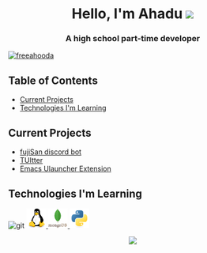 <h1 align="center">Hello, I'm Ahadu <img src="https://media.giphy.com/media/hvRJCLFzcasrR4ia7z/giphy.gif" width="30px">
<h3 align="center">A high school part-time developer</h3>

<p align="left"> <a href="https://twitter.com/freeahooda" target="blank"><img src="https://img.shields.io/twitter/follow/freeahooda?logo=twitter&style=for-the-badge" alt="freeahooda" /></a> </p>


## Table of Contents
* [Current Projects](#current-projects)
* [Technologies I'm Learning](#learning-tech)

## <a name="current-projects"></a>Current Projects
* [fujiSan discord bot](https://github.com/ahoodatheguy/fujisan)
* [TUItter](https://github.com/ahoodatheguy/TUItter)
* [Emacs Ulauncher Extension](https://github.com/ahoodatheguy/emacs-ulauncher)

## <a name="learning-tech"></a> Technologies I'm Learning

<img src="https://www.vectorlogo.zone/logos/git-scm/git-scm-icon.svg" alt="git" width="40" height="40"/> </a>
<a href="https://www.linux.org/" target="_blank"> <img src="https://raw.githubusercontent.com/devicons/devicon/master/icons/linux/linux-original.svg" alt="linux" width="40" height="40"/> </a>
<a href="https://www.mongodb.com/" target="_blank"> <img src="https://raw.githubusercontent.com/devicons/devicon/master/icons/mongodb/mongodb-original-wordmark.svg"
                                                         alt="mongodb" width="40" height="40"/> </a> <a href="https://www.python.org" target="_blank">
<img src="https://raw.githubusercontent.com/devicons/devicon/master/icons/python/python-original.svg" alt="python" width="40" height="40"/> </a> </p>

<p align="center"> <img src="https://github-readme-stats.vercel.app/api?username=ahoodatheguy&show_icons=true&theme=algolia&hide_border=true" />

